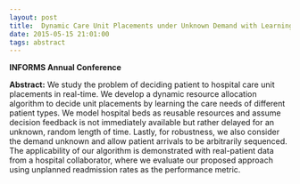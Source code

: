 ```yaml
---
layout: post
title:  Dynamic Care Unit Placements under Unknown Demand with Learning
date: 2015-05-15 21:01:00
tags: abstract
---
```


**INFORMS Annual Conference**

**Abstract:**
We study the problem of deciding patient to hospital care unit placements in real-time. We develop a dynamic resource allocation algorithm to decide unit placements by learning the care needs of different patient types. We model hospital beds as reusable resources and assume decision feedback is not immediately available but rather delayed for an unknown, random length of time. Lastly, for robustness, we also consider the demand unknown and allow patient arrivals to be arbitrarily sequenced. The applicability of our algorithm is demonstrated with real-patient data from a hospital collaborator, where we evaluate our proposed approach using unplanned readmission rates as the performance metric.
